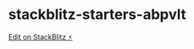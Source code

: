 # stackblitz-starters-abpvlt

[Edit on StackBlitz ⚡️](https://stackblitz.com/edit/stackblitz-starters-abpvlt)